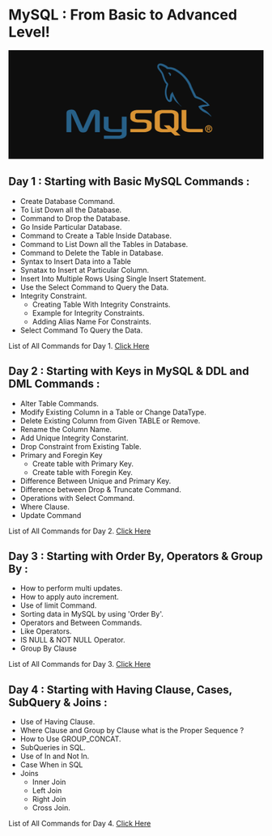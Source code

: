 # MySQL : From Basic to Advanced Level!
![](/images/sql3.png)

## Day 1 : Starting with Basic MySQL Commands :

  - Create Database Command.
  - To List Down all the Database.
  - Command to Drop the Database.
  - Go Inside Particular Database.
  - Command to Create a Table Inside Database.
  - Command to List Down all the Tables in Database.
  - Command to Delete the Table in Database.
  - Syntax to Insert Data into a Table
  - Synatax to Insert at Particular Column.
  - Insert Into Multiple Rows Using Single Insert Statement.
  - Use the Select Command to Query the Data.
  - Integrity Constraint.
     - Creating Table With Integrity Constraints.
     - Example for Integrity Constraints.
     - Adding Alias Name For Constraints.
- Select Command To Query the Data.

List of All Commands for Day 1. [Click Here](https://github.com/TheData-Guy/SQL/tree/main/iNeuron%20BigDataBoot%20Camp%20SQL%20Class/Day%201)

## Day 2 : Starting with Keys in MySQL & DDL and DML Commands :

- Alter Table Commands.
- Modify Existing Column in a Table or Change DataType.
- Delete Existing Column from Given TABLE or Remove.
- Rename the Column Name.
- Add Unique Integrity Constarint.
- Drop Constraint from Existing Table.
- Primary and Foregin Key
  -  Create table with Primary Key.
  -  Create table with Foregin Key.
- Difference Between Unique and Primary Key.
- Difference between Drop & Truncate Command.
- Operations with Select Command.
- Where Clause.
- Update Command


List of All Commands for Day 2. [Click Here](https://github.com/TheData-Guy/SQL/tree/main/iNeuron%20BigDataBoot%20Camp%20SQL%20Class/Day%202)


## Day 3 : Starting with Order By, Operators & Group By :

- How to perform multi updates.
- How to apply auto increment.
- Use of limit Command.
- Sorting data in MySQL by using 'Order By'.
- Operators and Between Commands.
- Like Operators.
- IS NULL & NOT NULL Operator.
- Group By Clause


List of All Commands for Day 3. [Click Here](https://github.com/TheData-Guy/SQL/tree/main/iNeuron%20BigDataBoot%20Camp%20SQL%20Class/Day%203)

## Day 4 : Starting with Having Clause, Cases, SubQuery & Joins :

- Use of Having Clause.
- Where Clause and Group by Clause what is the Proper Sequence ?
- How to Use GROUP_CONCAT.
- SubQueries in SQL.
- Use of In and Not In.
- Case When in SQL
- Joins 
  - Inner Join
  - Left Join
  - Right Join
  - Cross Join.


List of All Commands for Day 4. [Click Here](https://github.com/TheData-Guy/SQL/tree/main/iNeuron%20BigDataBoot%20Camp%20SQL%20Class/Day%204)

